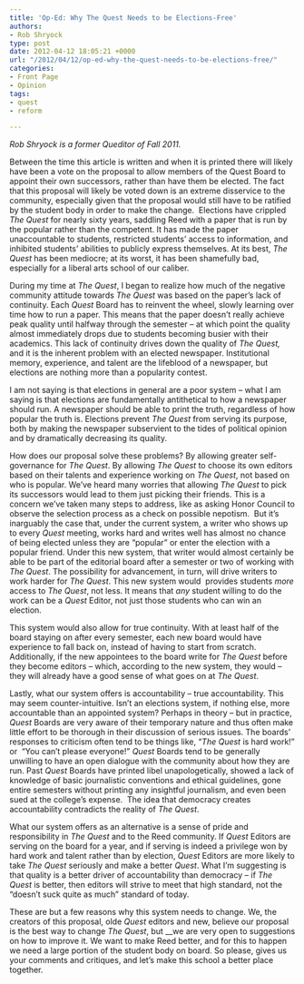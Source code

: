 ```yaml
---
title: 'Op-Ed: Why The Quest Needs to be Elections-Free'
authors:
- Rob Shryock
type: post
date: 2012-04-12 18:05:21 +0000
url: "/2012/04/12/op-ed-why-the-quest-needs-to-be-elections-free/"
categories:
- Front Page
- Opinion
tags:
- quest
- reform

---
```

_Rob Shryock is a former Queditor of Fall 2011._

Between the time this article is written and when it is printed there will likely have been a vote on the proposal to allow members of the Quest Board to appoint their own successors, rather than have them be elected. The fact that this proposal will likely be voted down is an extreme disservice to the community, especially given that the proposal would still have to be ratified by the student body in order to make the change.  Elections have crippled _The Quest_ for nearly sixty years, saddling Reed with a paper that is run by the popular rather than the competent. It has made the paper unaccountable to students, restricted students’ access to information, and inhibited students’ abilities to publicly express themselves. At its best, _The Quest_ has been mediocre; at its worst, it has been shamefully bad, especially for a liberal arts school of our caliber.

During my time at _The Quest_, I began to realize how much of the negative community attitude towards _The Quest_ was based on the paper’s lack of continuity. Each _Quest_ Board has to reinvent the wheel, slowly learning over time how to run a paper. This means that the paper doesn&#8217;t really achieve peak quality until halfway through the semester – at which point the quality almost immediately drops due to students becoming busier with their academics. This lack of continuity drives down the quality of _The Quest,_ and it is the inherent problem with an elected newspaper. Institutional memory, experience, and talent are the lifeblood of a newspaper, but elections are nothing more than a popularity contest.

I am not saying is that elections in general are a poor system – what I am saying is that elections are fundamentally antithetical to how a newspaper should run. A newspaper should be able to print the truth, regardless of how popular the truth is. Elections prevent _The Quest_ from serving its purpose, both by making the newspaper subservient to the tides of political opinion and by dramatically decreasing its quality.

How does our proposal solve these problems? By allowing greater self-governance for _The Quest_. By allowing _The Quest_ to choose its own editors based on their talents and experience working on _The Quest_, not based on who is popular. We&#8217;ve heard many worries that allowing _The Quest_ to pick its successors would lead to them just picking their friends. This is a concern we&#8217;ve taken many steps to address, like as asking Honor Council to observe the selection process as a check on possible nepotism.  But it&#8217;s inarguably the case that, under the current system, a writer who shows up to every _Quest_ meeting, works hard and writes well has almost no chance of being elected unless they are “popular” or enter the election with a popular friend. Under this new system, that writer would almost certainly be able to be part of the editorial board after a semester or two of working with _The Quest_. The possibility for advancement, in turn, will drive writers to work harder for _The Quest_. This new system would  provides students _more_ access to _The Quest_, not less. It means that _any_ student willing to do the work can be a _Quest_ Editor, not just those students who can win an election.

This system would also allow for true continuity. With at least half of the board staying on after every semester, each new board would have experience to fall back on, instead of having to start from scratch. Additionally, if the new appointees to the board write for _The Quest_ before they become editors – which, according to the new system, they would – they will already have a good sense of what goes on at _The Quest_.

Lastly, what our system offers is accountability – true accountability. This may seem counter-intuitive. Isn&#8217;t an elections system, if nothing else, more accountable than an appointed system? Perhaps in theory – but in practice, _Quest_ Boards are very aware of their temporary nature and thus often make little effort to be thorough in their discussion of serious issues. The boards’ responses to criticism often tend to be things like, “_The Quest_ is hard work!” or  “You can&#8217;t please everyone!” _Quest_ Boards tend to be generally unwilling to have an open dialogue with the community about how they are run. Past _Quest_ Boards have printed libel unapologetically, showed a lack of knowledge of basic journalistic conventions and ethical guidelines, gone entire semesters without printing any insightful journalism, and even been sued at the college’s expense.  The idea that democracy creates accountability contradicts the reality of _The Quest_.

What our system offers as an alternative is a sense of pride and responsibility in _The Quest_ and to the Reed community. If _Quest_ Editors are serving on the board for a year, and if serving is indeed a privilege won by hard work and talent rather than by election, _Quest_ Editors are more likely to take _The Quest_ seriously and make a better _Quest_. What I&#8217;m suggesting is that quality is a better driver of accountability than democracy – if _The Quest_ is better, then editors will strive to meet that high standard, not the “doesn&#8217;t suck quite as much” standard of today.

These are but a few reasons why this system needs to change. We, the creators of this proposal, olde _Quest_ editors and new, believe our proposal is the best way to change _The Quest_, but __we are very open to suggestions on how to improve it. We want to make Reed better, and for this to happen we need a large portion of the student body on board. So please, gives us your comments and critiques, and let&#8217;s make this school a better place together.